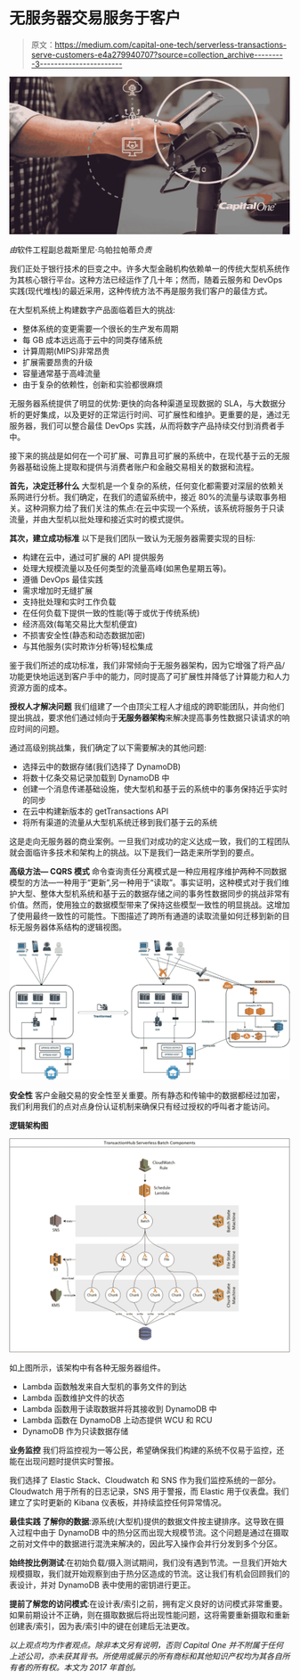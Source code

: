 # 无服务器交易服务于客户

> 原文：<https://medium.com/capital-one-tech/serverless-transactions-serve-customers-e4a279940707?source=collection_archive---------3----------------------->

![](img/9674c87884c6c0981ab25d94fb65d7c3.png)

*由*软件工程副总裁斯里尼·乌帕拉帕蒂*负责*

我们正处于银行技术的巨变之中。许多大型金融机构依赖单一的传统大型机系统作为其核心银行平台。这种方法已经运作了几十年；然而，随着云服务和 DevOps 实践(现代堆栈)的最近采用，这种传统方法不再是服务我们客户的最佳方式。

在大型机系统上构建数字产品面临着巨大的挑战:

*   整体系统的变更需要一个很长的生产发布周期
*   每 GB 成本远远高于云中的同类存储系统
*   计算周期(MIPS)非常昂贵
*   扩展需要昂贵的升级
*   容量通常基于高峰流量
*   由于复杂的依赖性，创新和实验都很麻烦

无服务器系统提供了明显的优势:更快的向各种渠道呈现数据的 SLA，与大数据分析的更好集成，以及更好的正常运行时间、可扩展性和维护。更重要的是，通过无服务器，我们可以整合最佳 DevOps 实践，从而将数字产品持续交付到消费者手中。

接下来的挑战是如何在一个可扩展、可靠且可扩展的系统中，在现代基于云的无服务器基础设施上提取和提供与消费者账户和金融交易相关的数据和流程。

**首先，决定迁移什么** 大型机是一个复杂的系统，任何变化都需要对深层的依赖关系网进行分析。我们确定，在我们的遗留系统中，接近 80%的流量与读取事务相关。这种洞察力给了我们关注的焦点:在云中实现一个系统，该系统将服务于只读流量，并由大型机以批处理和接近实时的模式提供。

**其次，建立成功标准** 以下是我们团队一致认为无服务器需要实现的目标:

*   构建在云中，通过可扩展的 API 提供服务
*   处理大规模流量以及任何类型的流量高峰(如黑色星期五等)。
*   遵循 DevOps 最佳实践
*   需求增加时无缝扩展
*   支持批处理和实时工作负载
*   在任何负载下提供一致的性能(等于或优于传统系统)
*   经济高效(每笔交易比大型机便宜)
*   不损害安全性(静态和动态数据加密)
*   与其他服务(实时欺诈分析等)轻松集成

鉴于我们所述的成功标准，我们非常倾向于无服务器架构，因为它增强了将产品/功能更快地运送到客户手中的能力，同时提高了可扩展性并降低了计算能力和人力资源方面的成本。

**授权人才解决问题** 我们组建了一个由顶尖工程人才组成的跨职能团队，并向他们提出挑战，要求他们通过倾向于**无服务器架构**来解决提高事务性数据只读请求的响应时间的问题。

通过高级别挑战集，我们确定了以下需要解决的其他问题:

*   选择云中的数据存储(我们选择了 DynamoDB)
*   将数十亿条交易记录加载到 DynamoDB 中
*   创建一个消息传递基础设施，使大型机和基于云的系统中的事务保持近乎实时的同步
*   在云中构建新版本的 getTransactions API
*   将所有渠道的流量从大型机系统迁移到我们基于云的系统

这是走向无服务器的商业案例。一旦我们对成功的定义达成一致，我们的工程团队就会面临许多技术和架构上的挑战。以下是我们一路走来所学到的要点。

**高级方法— CQRS 模式** 命令查询责任分离模式是一种应用程序维护两种不同数据模型的方法—一种用于“更新”,另一种用于“读取”。事实证明，这种模式对于我们维护大型、整体大型机系统和基于云的数据存储之间的事务性数据同步的挑战非常有价值。然而，使用独立的数据模型带来了保持这些模型一致性的明显挑战。这增加了使用最终一致性的可能性。下图描述了跨所有通道的读取流量如何迁移到新的目标无服务器体系结构的逻辑视图。

![](img/bb28c4aca49189e641c6f9557262fe12.png)

**安全性** 客户金融交易的安全性至关重要。所有静态和传输中的数据都经过加密，我们利用我们的点对点身份认证机制来确保只有经过授权的呼叫者才能访问。

**逻辑架构图**

![](img/1cc1ed2692197797ba6a0e2ebd9dc232.png)

如上图所示，该架构中有各种无服务器组件。

*   Lambda 函数触发来自大型机的事务文件的到达
*   Lambda 函数维护文件的状态
*   Lambda 函数用于读取数据并将其接收到 DynamoDB 中
*   Lambda 函数在 DynamoDB 上动态提供 WCU 和 RCU
*   DynamoDB 作为只读数据存储

**业务监控** 我们将监控视为一等公民，希望确保我们构建的系统不仅易于监控，还能在出现问题时提供实时警报。

我们选择了 Elastic Stack、Cloudwatch 和 SNS 作为我们监控系统的一部分。Cloudwatch 用于所有的日志记录，SNS 用于警报，而 Elastic 用于仪表盘。我们建立了实时更新的 Kibana 仪表板，并持续监控任何异常情况。

**最佳实践
了解你的数据**:源系统(大型机)提供的数据文件按主键排序。这导致在摄入过程中由于 DynamoDB 中的热分区而出现大规模节流。这个问题是通过在摄取之前对文件中的数据进行混洗来解决的，因此写入操作会并行分发到多个分区。

**始终按比例测试**:在初始负载/摄入测试期间，我们没有遇到节流。一旦我们开始大规模摄取，我们就开始观察到由于热分区造成的节流。这让我们有机会回顾我们的表设计，并对 DynamoDB 表中使用的密钥进行更正。

**提前了解您的访问模式**:在设计表/索引之前，拥有定义良好的访问模式非常重要。如果前期设计不正确，则在摄取数据后将出现性能问题，这将需要重新摄取和重新创建表/索引，因为表/索引中的键在创建后无法更改。

*以上观点均为作者观点。除非本文另有说明，否则 Capital One 并不附属于任何上述公司，亦未获其背书。所使用或展示的所有商标和其他知识产权均为其各自所有者的所有权。本文为 2017 年首创。*